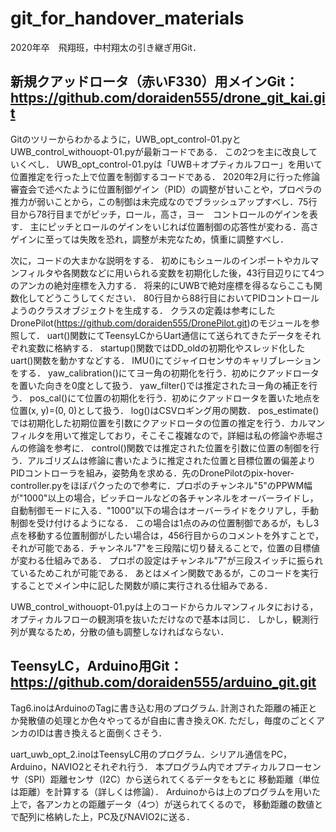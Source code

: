 # git_for_handover_materials
2020年卒　飛翔班，中村翔太の引き継ぎ用Git．
## 新規クアッドロータ（赤いF330）用メインGit：https://github.com/doraiden555/drone_git_kai.git
Gitのツリーからわかるように，UWB_opt_control-01.pyとUWB_control_withouopt-01.pyが最新コードである．
この2つを主に改良していくべし．
UWB_opt_control-01.pyは「UWB＋オプティカルフロー」を用いて位置推定を行った上で位置を制御するコードである．
2020年2月に行った修論審査会で述べたように位置制御ゲイン（PID）の調整が甘いことや，プロペラの推力が弱いことから，この制御は未完成なのでブラッシュアップすべし．75行目から78行目までがピッチ，ロール，高さ，ヨー　コントロールのゲインを表す．
主にピッチとロールのゲインをいじれば位置制御の応答性が変わる．高さゲインに至っては失敗を恐れ，調整が未完なため，慎重に調整すべし．

次に，コードの大まかな説明をする．
初めにもシュールのインポートやカルマンフィルタや各関数などに用いられる変数を初期化した後，43行目辺りにて4つのアンカの絶対座標を入力する．
将来的にUWBで絶対座標を得るならここも関数化してどうこうしてください．
80行目から88行目においてPIDコントロールようのクラスオブジェクトを生成する．
クラスの定義は参考にしたDronePilot(https://github.com/doraiden555/DronePilot.git)のモジュールを参照して．
uart()関数にてTeensyLCからUart通信にて送られてきたデータをそれぞれ変数に格納する．
startup()関数ではDD_oldの初期化やスレッド化したuart()関数を動かすなどする．
IMU()にてジャイロセンサのキャリブレーションをする．
yaw_calibration()にてヨー角の初期化を行う．初めにクアッドロータを置いた向きを0度として扱う．
yaw_filter()では推定されたヨー角の補正を行う．
pos_cal()にて位置の初期化を行う．初めにクアッドロータを置いた地点を位置(x, y)=(0, 0)として扱う．
log()はCSVロギング用の関数．
pos_estimate()では初期化した初期位置を引数にクアッドロータの位置の推定を行う．カルマンフィルタを用いて推定しており，そこそこ複雑なので，詳細は私の修論や赤堀さんの修論を参考に．
control()関数では推定された位置を引数に位置の制御を行う．アルゴリズムは修論に書いたように推定された位置と目標位置の偏差よりPIDコントローラを組み，姿勢角を求める．先のDronePilotのpix-hover-controller.pyをほぼパクったので参考に．プロポのチャンネル"5"のPPWM幅が"1000"以上の場合，ピッチロールなどの各チャンネルをオーバーライドし，自動制御モードに入る．"1000"以下の場合はオーバーライドをクリアし，手動制御を受け付けるようになる．
この場合は1点のみの位置制御であるが，もし3点を移動する位置制御がしたい場合は，456行目からのコメントを外すことで，それが可能である．チャンネル"7"を三段階に切り替えることで，位置の目標値が変わる仕組みである．
プロポの設定はチャンネル"7"が三段スイッチに振られているためこれが可能である．
あとはメイン関数であるが，このコードを実行することでメイン中に記した関数が順に実行される仕組みである．

UWB_control_withouopt-01.pyは上のコードからカルマンフィルタにおける，オプティカルフローの観測項を抜いただけなので基本は同じ．
しかし，観測行列が異なるため，分散の値も調整しなければならない．

## TeensyLC，Arduino用Git：https://github.com/doraiden555/arduino_git.git
Tag6.inoはArduinoのTagに書き込む用のプログラム.
計測された距離の補正とか発散値の処理とか色々やってるが自由に書き換えOK.
ただし，毎度のごとくアンカのIDは書き換えると面倒くさそう．

uart_uwb_opt_2.inoはTeensyLC用のプログラム．シリアル通信をPC，Arduino，NAVIO2とそれぞれ行う．
本プログラム内でオプティカルフローセンサ（SPI）距離センサ（I2C）から送られてくるデータをもとに
移動距離（単位は距離）を計算する（詳しくは修論）．
Arduinoからは上のプログラムを用いた上で，各アンカとの距離データ（4つ）が送られてくるので，
移動距離の数値とで配列に格納した上，PC及びNAVIO2に送る．


